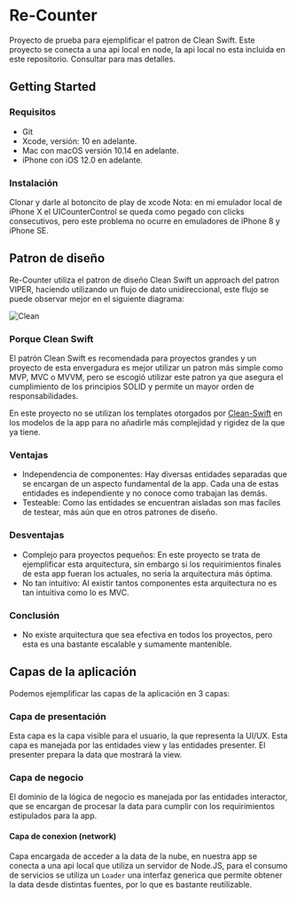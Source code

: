 #  Re-Counter

Proyecto de prueba para ejemplificar el patron de Clean Swift.  Este proyecto se conecta a una api local en node, la api local no esta incluida en este repositorio. Consultar para mas detalles.

## Getting Started

### Requisitos
- Git
- Xcode, versión: 10 en adelante.
- Mac con macOS versión 10.14 en adelante.
- iPhone con iOS 12.0 en adelante.

### Instalación
Clonar y darle al botoncito de play de xcode
Nota: en mi emulador local de iPhone X el UICounterControl se queda como pegado con clicks consecutivos, pero este problema no ocurre en emuladores de iPhone 8 y iPhone SE.

## Patron de diseño

Re-Counter utiliza el patron de diseño Clean Swift un approach del patron VIPER, haciendo utilizando un flujo de dato unidireccional, este flujo se puede observar mejor en el siguiente diagrama:

![Clean](https://rubygarage.s3.amazonaws.com/uploads/article_image/file/1797/clean-swift-1x.png)


### Porque Clean Swift

El patrón Clean Swift es recomendada para proyectos grandes y un proyecto de esta envergadura es mejor utilizar un patron más simple como MVP, MVC o MVVM, pero se escogió utilizar este patron ya que asegura el cumplimiento de los principios SOLID y permite un mayor orden de responsabilidades.
 
 En este proyecto no se utilizan los templates otorgados por [Clean-Swift](https://clean-swift.com/) en los modelos de la app para no añadirle más complejidad y rigidez de la que ya tiene. 

### Ventajas

- Independencia de componentes: Hay diversas entidades separadas que se encargan de un aspecto fundamental de la app. Cada una de estas entidades es independiente y no conoce como trabajan las demás.
- Testeable: Como las entidades se encuentran aisladas son mas faciles de testear, más aún que en otros patrones de diseño.

### Desventajas
- Complejo para proyectos pequeños: En este proyecto se trata de ejemplificar esta arquitectura, sin embargo si los requirimientos finales de esta app fueran los actuales, no seria la arquitectura más óptima.
- No tan intuitivo: Al existir tantos componentes esta arquitectura no es tan intuitiva como lo es MVC.

### Conclusión
- No existe arquitectura que sea efectiva en todos los proyectos, pero esta es una bastante escalable y sumamente mantenible.

## Capas de la aplicación

Podemos ejemplificar las capas de la aplicación en 3 capas:

### Capa de presentación

Esta capa es la capa visible para el usuario, la que representa la UI/UX. Esta capa es manejada por las entidades view y las entidades presenter. El presenter prepara la data que mostrará la view.

### Capa de negocio

El dominio de la lógica de negocio es manejada por las entidades interactor, que se encargan de procesar la data para cumplir con los requirimientos estipulados para la app.

#### Capa de conexion (network)

Capa encargada de acceder a la data de la nube, en nuestra app se conecta a una api local que utiliza un servidor de Node.JS, para el consumo de servicios se utiliza un `Loader` una interfaz generica que permite obtener la data desde distintas fuentes, por lo que es bastante reutilizable.

